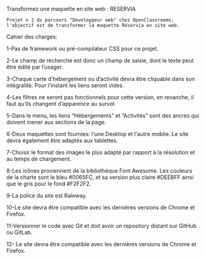 Transformez une maquette en site web : RESERVIA

    Projet n 2 du parcours "Développeur web" chez OpenClassrooms, l'objectif est de transformer la maquette Réservia en site web.

Cahier des charges:


1-Pas de framework ou pré-compilateur CSS pour ce projet.

2-Le champ de recherche est donc un champ de saisie, dont le texte peut être édité par l’usager.

3-Chaque carte d’hébergement ou d’activité devra être cliquable dans son intégralité. Pour l’instant les liens seront vides.

4-Les filtres ne seront pas fonctionnels pour cette version, en revanche, il faut qu’ils changent d’apparence au survol. 

5-Dans le menu, les liens “Hébergements” et “Activités” sont des ancres qui doivent mener aux sections de la page.

6-Deux maquettes sont fournies: l'une Desktop et l'autre mobile. Le site devra également être adaptés aux tablettes.

7-Choisir le format des images le plus adapté par rapport à la résolution et au temps de chargement.

8-Les icônes proviennent de la bibliothèque Font Awesome. Les couleurs de la charte sont le bleu #0065FC, et sa version plus claire #DEEBFF ainsi que le gris pour le fond #F2F2F2.

9-La police du site est Raleway.

10-Le site devra être compatible avec les dernières versions de Chrome et Firefox.

11-Versionner le code avec Git et doit avoir un repository distant sur GitHub ou GitLab.

12- Le site devra être compatible avec les dernières versions de Chrome et Firefox.




